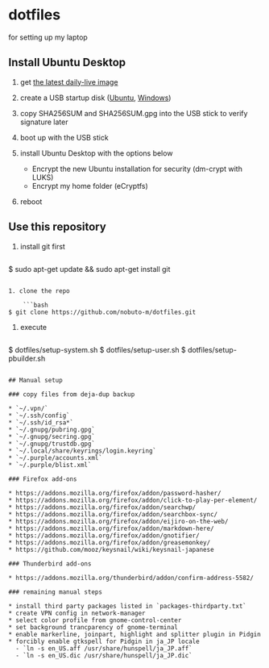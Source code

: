 dotfiles
========

for setting up my laptop

## Install Ubuntu Desktop

1. get [the latest daily-live image](http://cdimage.ubuntu.com/daily-live/current/)

1. create a USB startup disk ([Ubuntu](http://www.ubuntu.com/download/desktop/create-a-usb-stick-on-ubuntu), [Windows](http://www.ubuntu.com/download/desktop/create-a-usb-stick-on-windows))

1. copy SHA256SUM and SHA256SUM.gpg into the USB stick to verify signature later 

1. boot up with the USB stick

1. install Ubuntu Desktop with the options below
   * Encrypt the new Ubuntu installation for security (dm-crypt with LUKS)
   * Encrypt my home folder (eCryptfs)

1. reboot


## Use this repository

1. install git first

    ```bash
$ sudo apt-get update && sudo apt-get install git
```

1. clone the repo

    ```bash
$ git clone https://github.com/nobuto-m/dotfiles.git
```

1. execute

    ```bash
$ dotfiles/setup-system.sh
$ dotfiles/setup-user.sh
$ dotfiles/setup-pbuilder.sh
```

## Manual setup

### copy files from deja-dup backup

* `~/.vpn/`
* `~/.ssh/config`
* `~/.ssh/id_rsa*`
* `~/.gnupg/pubring.gpg`
* `~/.gnupg/secring.gpg`
* `~/.gnupg/trustdb.gpg`
* `~/.local/share/keyrings/login.keyring`
* `~/.purple/accounts.xml`
* `~/.purple/blist.xml`

### Firefox add-ons

* https://addons.mozilla.org/firefox/addon/password-hasher/
* https://addons.mozilla.org/firefox/addon/click-to-play-per-element/
* https://addons.mozilla.org/firefox/addon/searchwp/
* https://addons.mozilla.org/firefox/addon/searchbox-sync/
* https://addons.mozilla.org/firefox/addon/eijiro-on-the-web/
* https://addons.mozilla.org/firefox/addon/markdown-here/
* https://addons.mozilla.org/firefox/addon/gnotifier/
* https://addons.mozilla.org/firefox/addon/greasemonkey/
* https://github.com/mooz/keysnail/wiki/keysnail-japanese

### Thunderbird add-ons

* https://addons.mozilla.org/thunderbird/addon/confirm-address-5582/

### remaining manual steps

* install third party packages listed in `packages-thirdparty.txt`
* create VPN config in network-manager
* select color profile from gnome-control-center
* set background trancparency of gnome-terminal
* enable markerline, joinpart, highlight and splitter plugin in Pidgin
* forcibly enable gtkspell for Pidgin in ja_JP locale
  - `ln -s en_US.aff /usr/share/hunspell/ja_JP.aff`
  - `ln -s en_US.dic /usr/share/hunspell/ja_JP.dic`
